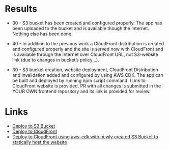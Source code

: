 # Results

- 30 - S3 bucket has been created and configured properly. The app has been uploaded to the bucket and is available though the Internet. Nothing else has been done.
- 40 - In addition to the previous work a CloudFront distribution is created and configured properly and the site is served now with CloudFront and is available through the Internet over CloudFront URL, not S3-website link (due to changes in bucket’s policy...).

- 30 - S3 bucket creation, website deployment, CloudFront Distribution and Invalidation added and configured by using AWS CDK. The app can be built and deployed by running npm script command. (Link to CloudFront website is provided. PR with all changes is submitted in the YOUR OWN frontend repository and its link is provided for review.

# Links

- [Deploy to S3 Bucket](http://rs-school-shop-bucket.s3-website.eu-north-1.amazonaws.com/)
- [Deploy to CloudFront](https://d3jquy3xxdhpdz.cloudfront.net/)
- [Deploy to CloudFront using aws-cdk with newly created S3 Bucket to statically host the website](https://d219anjo9nkjx5.cloudfront.net)
